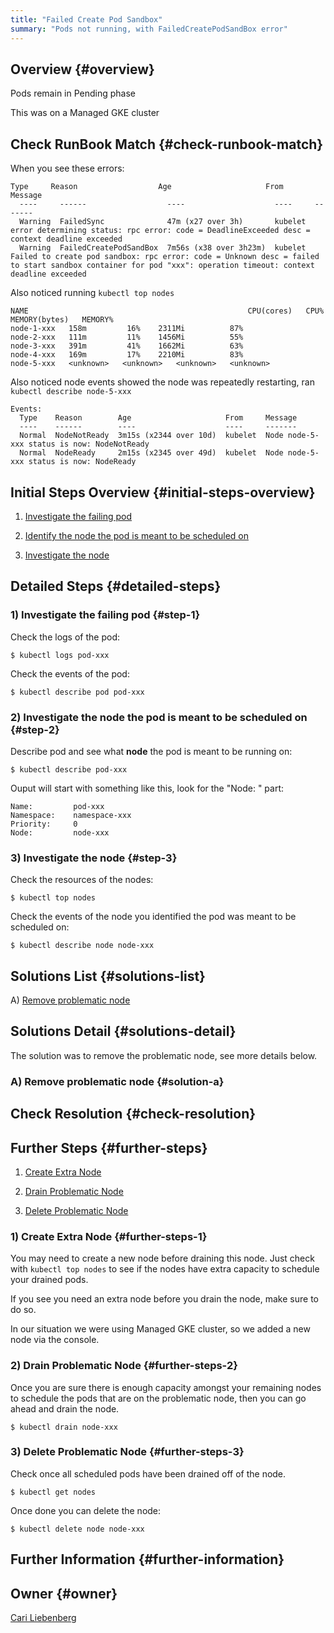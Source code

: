 ```yaml
---
title: "Failed Create Pod Sandbox"
summary: "Pods not running, with FailedCreatePodSandBox error"
---
```


## Overview {#overview}

Pods remain in Pending phase 

This was on a Managed GKE cluster

## Check RunBook Match {#check-runbook-match}

When you see these errors:

```
Type     Reason                  Age                     From     Message
  ----     ------                  ----                    ----     -------
  Warning  FailedSync              47m (x27 over 3h)       kubelet  error determining status: rpc error: code = DeadlineExceeded desc = context deadline exceeded
  Warning  FailedCreatePodSandBox  7m56s (x38 over 3h23m)  kubelet  Failed to create pod sandbox: rpc error: code = Unknown desc = failed to start sandbox container for pod "xxx": operation timeout: context deadline exceeded
```

Also noticed running `kubectl top nodes`

```
NAME                                                 CPU(cores)   CPU%   MEMORY(bytes)   MEMORY%
node-1-xxx   158m         16%    2311Mi          87%
node-2-xxx   111m         11%    1456Mi          55%
node-3-xxx   391m         41%    1662Mi          63%
node-4-xxx   169m         17%    2210Mi          83%
node-5-xxx   <unknown>   <unknown>   <unknown>   <unknown>
```

Also noticed node events showed the node was repeatedly restarting, ran `kubectl describe node-5-xxx`

```
Events:
  Type    Reason        Age                     From     Message
  ----    ------        ----                    ----     -------
  Normal  NodeNotReady  3m15s (x2344 over 10d)  kubelet  Node node-5-xxx status is now: NodeNotReady
  Normal  NodeReady     2m15s (x2345 over 49d)  kubelet  Node node-5-xxx status is now: NodeReady
```

## Initial Steps Overview {#initial-steps-overview}

1) [Investigate the failing pod](#step-1)

2) [Identify the node the pod is meant to be scheduled on](#step-2)

3) [Investigate the node](#step-3)

## Detailed Steps {#detailed-steps}

### 1) Investigate the failing pod {#step-1}

Check the logs of the pod:

    $ kubectl logs pod-xxx

Check the events of the pod:

    $ kubectl describe pod pod-xxx

### 2) Investigate the node the pod is meant to be scheduled on {#step-2}

Describe pod and see what **node** the pod is meant to be running on:

    $ kubectl describe pod-xxx

Ouput will start with something like this, look for the "Node: " part:

```
Name:         pod-xxx
Namespace:    namespace-xxx
Priority:     0
Node:         node-xxx
```

### 3) Investigate the node {#step-3}

Check the resources of the nodes:

    $ kubectl top nodes

Check the events of the node you identified the pod was meant to be scheduled on:

    $ kubectl describe node node-xxx

## Solutions List {#solutions-list}

A) [Remove problematic node](#solution-a)

## Solutions Detail {#solutions-detail}

The solution was to remove the problematic node, see more details below.

### A) Remove problematic node {#solution-a}

## Check Resolution {#check-resolution}

## Further Steps {#further-steps}

1) [Create Extra Node](#further-steps-1)

2) [Drain Problematic Node](#further-steps-2)

3) [Delete Problematic Node](#further-steps-3)

### 1) Create Extra Node {#further-steps-1}

You may need to create a new node before draining this node. Just check with `kubectl top nodes` to see if the nodes have extra capacity to schedule your drained pods.

If you see you need an extra node before you drain the node, make sure to do so.

In our situation we were using Managed GKE cluster, so we added a new node via the console.

### 2) Drain Problematic Node {#further-steps-2}

Once you are sure there is enough capacity amongst your remaining nodes to schedule the pods that are on the problematic node, then you can go ahead and drain the node.

    $ kubectl drain node-xxx

### 3) Delete Problematic Node {#further-steps-3}

Check once all scheduled pods have been drained off of the node. 

    $ kubectl get nodes

Once done you can delete the node:

    $ kubectl delete node node-xxx

## Further Information {#further-information}

## Owner {#owner}

[Cari Liebenberg](https://github.com/CariZa)

[//]: # (REFERENCED DOCS)
[//]: # (https://kubernetes.io/docs/tasks/administer-cluster/safely-drain-node/)

